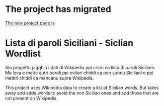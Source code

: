 The project has migrated
========================

[The new project page is](https://codeberg.org/parolottero/sicilianu)

Lista di paroli Siciliani - Siclian Wordlist
============================================

Sto progettu pigghia i dati di Wikipedia ppi criari na lista di paroli Siciliani. Ma leva e mette autri paroli ppi evitari chiddi ca non sunnu Siciliani o ppi mettiri chiddi ca mancanu supra Wikipedia.

This project uses Wikipedia data to create a list of Sicilian words. But takes away and adds words to avoid the non Sicilian ones and add those that are not present on Wikipedia.
